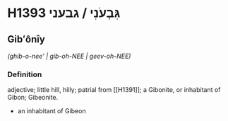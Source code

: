 # H1393 גִּבְעֹנִי / גבעני

## Gibʻônîy

_(ghib-o-nee' | ɡib-oh-NEE | ɡeev-oh-NEE)_

### Definition

adjective; little hill, hilly; patrial from [[H1391]]; a Gibonite, or inhabitant of Gibon; Gibeonite.

- an inhabitant of Gibeon
